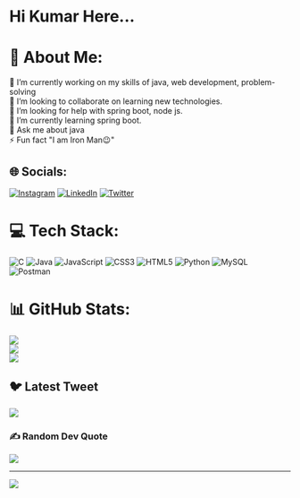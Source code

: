 # Hi Kumar Here...

# 💫 About Me:
🔭 I’m currently working on my skills of java, web development, problem-solving<br>👯 I’m looking to collaborate on learning new technologies.<br>🤝 I’m looking for help with spring boot, node js.<br>🌱 I’m currently learning spring boot.<br>💬 Ask me about java<br>⚡ Fun fact "I am Iron Man😉"


## 🌐 Socials:
[![Instagram](https://img.shields.io/badge/Instagram-%23E4405F.svg?logo=Instagram&logoColor=white)](https://instagram.com/inno.stan) [![LinkedIn](https://img.shields.io/badge/LinkedIn-%230077B5.svg?logo=linkedin&logoColor=white)](https://linkedin.com/in/kumarm-dev) [![Twitter](https://img.shields.io/badge/Twitter-%231DA1F2.svg?logo=Twitter&logoColor=white)](https://twitter.com/KumarM26501) 

# 💻 Tech Stack:
![C](https://img.shields.io/badge/c-%2300599C.svg?style=for-the-badge&logo=c&logoColor=white) ![Java](https://img.shields.io/badge/java-%23ED8B00.svg?style=for-the-badge&logo=java&logoColor=white) ![JavaScript](https://img.shields.io/badge/javascript-%23323330.svg?style=for-the-badge&logo=javascript&logoColor=%23F7DF1E) ![CSS3](https://img.shields.io/badge/css3-%231572B6.svg?style=for-the-badge&logo=css3&logoColor=white) ![HTML5](https://img.shields.io/badge/html5-%23E34F26.svg?style=for-the-badge&logo=html5&logoColor=white) ![Python](https://img.shields.io/badge/python-3670A0?style=for-the-badge&logo=python&logoColor=ffdd54) ![MySQL](https://img.shields.io/badge/mysql-%2300f.svg?style=for-the-badge&logo=mysql&logoColor=white) ![Postman](https://img.shields.io/badge/Postman-FF6C37?style=for-the-badge&logo=postman&logoColor=white)
# 📊 GitHub Stats:
![](https://github-readme-stats.vercel.app/api?username=Kumar01M&theme=swift&hide_border=false&include_all_commits=false&count_private=false)<br/>
![](https://github-readme-streak-stats.herokuapp.com/?user=Kumar01M&theme=swift&hide_border=false)<br/>
![](https://github-readme-stats.vercel.app/api/top-langs/?username=Kumar01M&theme=swift&hide_border=false&include_all_commits=false&count_private=false&layout=compact)

## 🐦 Latest Tweet
[![](https://gtce.itsvg.in/api?username=KumarM26501)](https://github.com/VishwaGauravIn/github-twitter-card-embed)

### ✍️ Random Dev Quote
![](https://quotes-github-readme.vercel.app/api?type=horizontal&theme=radical)

---
[![](https://visitcount.itsvg.in/api?id=Kumar01M&icon=6&color=10)](https://visitcount.itsvg.in)

<!-- Proudly created with GPRM ( https://gprm.itsvg.in ) -->

